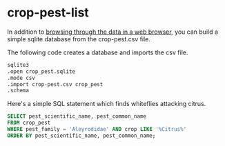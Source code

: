 # crop-pest-list

In addition to [browsing through the data in a web browser](https://aubreymoore.github.io/crop-pest-list/), you can build a simple sqlite database from the crop-pest.csv file. 

The following code creates a database and imports the csv file.
```bash
sqlite3
.open crop_pest.sqlite
.mode csv
.import crop-pest.csv crop_pest
.schema
```

Here's a simple SQL statement which finds whiteflies attacking citrus.
```sql
SELECT pest_scientific_name, pest_common_name 
FROM crop_pest
WHERE pest_family = 'Aleyrodidae' AND crop LIKE '%Citrus%'
ORDER BY pest_scientific_name, pest_common_name;
```
